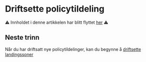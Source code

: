 # Driftsette policytildeling

⚠️ Innholdet i denne artikkelen har blitt flyttet [her](https://github.com/Azure/Enterprise-Scale/wiki/Deploying-Enterprise-Scale#create-new-policy-assignment-for-validation) ⚠️

## Neste trinn

Når du har driftsatt nye policytildelinger, kan du begynne å [driftsette landingssoner](../EnterpriseScale-Deploy-landing-zones-no.md)